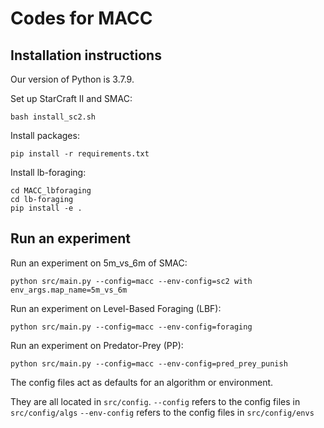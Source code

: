 # Codes for MACC
## Installation instructions
Our version of Python is 3.7.9. 

Set up StarCraft II and SMAC:
```shell
bash install_sc2.sh
```

Install packages:
```shell
pip install -r requirements.txt
```

Install lb-foraging:
```shell
cd MACC_lbforaging
cd lb-foraging
pip install -e .
```

## Run an experiment 

Run an experiment on 5m\_vs\_6m of SMAC: 
```shell
python src/main.py --config=macc --env-config=sc2 with env_args.map_name=5m_vs_6m
```

Run an experiment on Level-Based Foraging (LBF): 
```shell
python src/main.py --config=macc --env-config=foraging
```

Run an experiment on Predator-Prey (PP): 
```shell
python src/main.py --config=macc --env-config=pred_prey_punish
```

The config files act as defaults for an algorithm or environment. 

They are all located in `src/config`.
`--config` refers to the config files in `src/config/algs`
`--env-config` refers to the config files in `src/config/envs`
